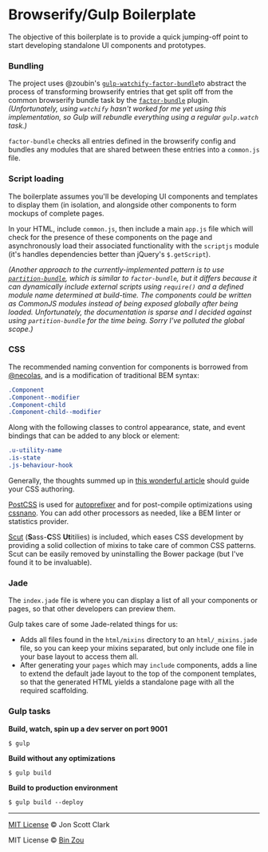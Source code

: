 # Browserify/Gulp Boilerplate

The objective of this boilerplate is to provide a quick jumping-off point to start developing standalone UI components and prototypes.

### Bundling

The project uses @zoubin's [`gulp-watchify-factor-bundle`](https://github.com/zoubin/gulp-watchify-factor-bundle)to abstract the process of transforming browserify entries that get split off from the common browserify bundle task by the [`factor-bundle`](https://github.com/substack/factor-bundle) plugin. *(Unfortunately, using `watchify` hasn't worked for me yet using this implementation, so Gulp will rebundle everything using a regular `gulp.watch` task.)*

`factor-bundle` checks all entries defined in the browserify config and bundles any modules that are shared between these entries into a `common.js` file.

### Script loading

The boilerplate assumes you'll be developing UI components and templates to display them (in isolation, and alongside other components to form mockups of complete pages.

In your HTML, include `common.js`, then include a main `app.js` file which will check for the presence of these components on the page and asynchronously load their associated functionality with the `scriptjs` module (it's handles dependencies better than jQuery's `$.getScript`).

*(Another approach to the currently-implemented pattern is to use [`partition-bundle`](https://github.com/arian/partition-bundle), which is similar to `factor-bundle`, but it differs because it can dynamically include external scripts using `require()` and a defined module name determined at build-time. The components could be written as CommonJS modules instead of being exposed globally after being loaded. Unfortunately, the documentation is sparse and I decided against using `partition-bundle` for the time being. Sorry I've polluted the global scope.)*

### CSS

The recommended naming convention for components is borrowed from [@necolas](https://github.com/necolas), and is a modification of traditional BEM syntax:

```css
.Component
.Component--modifier
.Component-child
.Component-child--modifier
```

Along with the following classes to control appearance, state, and event bindings that can be added to any block or element:

```css
.u-utility-name
.is-state
.js-behaviour-hook
```

Generally, the thoughts summed up in [this wonderful article](http://nicolasgallagher.com/about-html-semantics-front-end-architecture/) should guide your CSS authoring.

[PostCSS](https://github.com/postcss/postcss) is used for [autoprefixer](https://github.com/postcss/autoprefixer) and for post-compile optimizations using [cssnano](https://github.com/ben-eb/cssnano). You can add other processors as needed, like a BEM linter or statistics provider.

[Scut](https://github.com/davidtheclark/scut) (**S**ass-**C**SS **Ut**itilies) is included, which eases CSS development by providing a solid collection of mixins to take care of common CSS patterns. Scut can be easily removed by uninstalling the Bower package (but I've found it to be invaluable).

### Jade

The `index.jade` file is where you can display a list of all your components or pages, so that other developers can preview them.

Gulp takes care of some Jade-related things for us:

- Adds all files found in the `html/mixins` directory to an `html/_mixins.jade` file, so you can keep your mixins separated, but only include one file in your base layout to access them all.
- After generating your `pages` which may `include` components, adds a line to extend the default jade layout to the top of the component templates, so that the generated HTML yields a standalone page with all the required scaffolding.

### Gulp tasks

**Build, watch, spin up a dev server on port 9001**

`$ gulp`

**Build without any optimizations**

`$ gulp build`

**Build to production environment**

`$ gulp build --deploy`

---

[MIT License](http://jonscottclark.mit-license.org/) © Jon Scott Clark

MIT License © [Bin Zou](http://github.com/zoubin)
